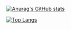 [![Anurag's GitHub stats](https://github-readme-stats.vercel.app/api?username=chrisgitmed&show_icons=true&theme=dark&hide=contribs,issues&count_private=true&include_all_commits=true)](https://github.com/anuraghazra/github-readme-stats)

[![Top Langs](https://github-readme-stats.vercel.app/api/top-langs/?username=chrisgitmed&theme=dark&layout=compact&langs_count=6)](https://github.com/anuraghazra/github-readme-stats)
